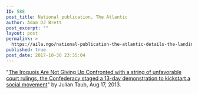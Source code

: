 ```yaml
---
ID: 588
post_title: National publication, The Atlantic
author: Adam DJ Brett
post_excerpt: ""
layout: post
permalink: >
  https://aila.ngo/national-publication-the-atlantic-details-the-landing-of-the-two-row-wampum-renewal-campaign-in-nyc/
published: true
post_date: 2017-10-30 23:35:04
---
```

"<a href="https://www.theatlantic.com/national/archive/2013/08/the-iroquois-are-not-giving-up/278787/">The Iroquois Are Not Giving Up Confronted with a string of unfavorable court rulings, the Confederacy staged a 13-day demonstration to kickstart a social movement</a>" by Julian Taub, Aug 17, 2013.